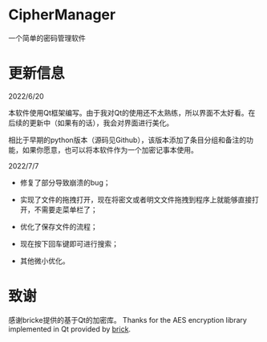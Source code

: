 # CipherManager

一个简单的密码管理软件

# 更新信息

2022/6/20

本软件使用Qt框架编写。由于我对Qt的使用还不太熟练，所以界面不太好看。在后续的更新中（如果有的话），我会对界面进行美化。

相比于早期的python版本（源码见Github），该版本添加了条目分组和备注的功能，如果你愿意，也可以将本软件作为一个加密记事本使用。

2022/7/7 

- 修复了部分导致崩溃的bug；

- 实现了文件的拖拽打开，现在将密文或者明文文件拖拽到程序上就能够直接打开，不需要走菜单栏了；

- 优化了保存文件的流程；

- 现在按下回车键即可进行搜索；

- 其他微小优化。

# 致谢

感谢bricke提供的基于Qt的加密库。
Thanks for the AES encryption library implemented in Qt provided by [brick](https://github.com/bricke/Qt-AES "brick").